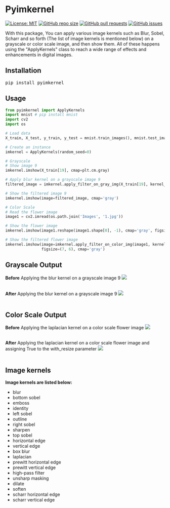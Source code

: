 # Pyimkernel
[![License: MIT](https://img.shields.io/github/license/amirho3einsedaghati/pyimkernel?color=yellow)](https://github.com/amirho3einsedaghati/pyimkernel/blob/main/LICENSE)
[![GitHub repo size](https://img.shields.io/github/repo-size/amirho3einsedaghati/pyimkernel?color=red)](https://github.com/amirho3einsedaghati/pyimkernel/)
[![GitHub pull requests](https://img.shields.io/github/issues-pr/amirho3einsedaghati/pyimkernel?color=yellow)](https://github.com/amirho3einsedaghati/pyimkernel/pulls)
[![GitHub issues](https://img.shields.io/github/issues-raw/amirho3einsedaghati/pyimkernel?color=red)](https://github.com/amirho3einsedaghati/pyimkernel/issues)

<p>
With this package, You can apply various image kernels such as Blur, Sobel, Scharr and so forth (The list of image kernels is mentioned below) on a grayscale or color scale image, and then show them. All of these happens using the "ApplyKernels" class to reach a wide range of effects and enhancements in digital images.
</p>

## Installation
<pre>
pip install pyimkernel
</pre>

## Usage
```python
from pyimkernel import ApplyKernels
import mnist # pip install mnist
import cv2
import os

# Load data
X_train, X_test, y_train, y_test = mnist.train_images(), mnist.test_images(), mnist.train_labels(), mnist.test_labels()

# Create an instance
imkernel = ApplyKernels(random_seed=0)

# Grayscale
# Show image 9 
imkernel.imshow(X_train[19], cmap=plt.cm.gray)

# Apply blur kernel on a grayscale image 9
filtered_image = imkernel.apply_filter_on_gray_img(X_train[19], kernel_name='blur')

# Show the filtered image 9
imkernel.imshow(image=filtered_image, cmap='gray')

# Color Scale
# Read the flower image
image1 = cv2.imread(os.path.join('Images', '1.jpg'))

# Show the flower image
imkernel.imshow(image1.reshape(image1.shape[0], -1), cmap='gray', figsize=(20, 10))

# Show the filtered flower image
imkernel.imshow(image=imkernel.apply_filter_on_color_img(image1, kernel_name='laplacian', with_resize=True),
                figsize=(7, 6), cmap='gray')
```
## Grayscale Output
<b>Before</b> Applying the blur kernel on a grayscale image 9
<img src="https://i.postimg.cc/Bn8nRVyY/image9.png">
<br /><br/>


<b>After</b> Applying the blur kernel on a grayscale image 9
<img src="https://i.postimg.cc/qBWrzxvS/filtered-image9.png">
<br /><br/>

## Color Scale Output
<b>Before</b> Applying the laplacian kernel on a color scale flower image
<img src="https://i.postimg.cc/B66PbRQk/flower.png">
<br /><br/>


<b>After</b> Applying the laplacian kernel on a color scale flower image and assigning True to the with_resize parameter
<img src="https://i.postimg.cc/dtHstDTs/filtered-flower.png">
<br /><br/>

## Image kernels
<b> Image kernels are listed below:</b>

- blur
- bottom sobel
- emboss
- identity
- left sobel
- outline
- right sobel
- sharpen
- top sobel
- horizontal edge
- vertical edge
- box blur
- laplacian
- prewitt horizontal edge
- prewitt vertical edge
- high-pass filter
- unsharp masking
- dilate
- soften
- scharr horizontal edge
- scharr vertical edge

